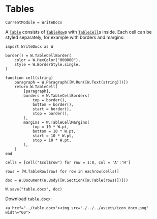 # Tables

```@meta
CurrentModule = WriteDocx
```

A [`Table`](@ref) consists of [`TableRow`](@ref)s with [`TableCell`](@ref)s inside.
Each cell can be styled separately, for example with borders and margins:

```@example
import WriteDocx as W

border() = W.TableCellBorder(
    color = W.HexColor("000000"),
    style = W.BorderStyle.single,
)

function cell(string)
    paragraph = W.Paragraph([W.Run([W.Text(string)])])
    return W.TableCell(
        [paragraph],
        borders = W.TableCellBorders(
            top = border(),
            bottom = border(),
            start = border(),
            stop = border(),
        ),
        margins = W.TableCellMargins(
            top = 10 * W.pt,
            bottom = 10 * W.pt,
            start = 10 * W.pt,
            stop = 10 * W.pt,
        ),
    )
end

cells = [cell("$col$row") for row = 1:8, col = 'A':'H']

rows = [W.TableRow(row) for row in eachrow(cells)]

doc = W.Document(W.Body([W.Section([W.Table(rows)])]))

W.save("table.docx", doc)
```

Download `table.docx`:

```@raw html
<a href="../table.docx"><img src="./../../assets/icon_docx.png" width="60">
```
